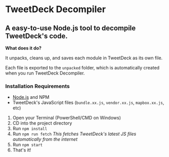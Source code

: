 # TweetDeck Decompiler

## A easy-to-use Node.js tool to decompile TweetDeck's code.


**What does it do?**

It unpacks, cleans up, and saves each module in TweetDeck as its own file.

Each file is exported to the `unpacked` folder, which is automatically created when you run TweetDeck Decompiler.


### Installation Requirements
- [Node.js](https://nodejs.org/en/) and NPM
- TweetDeck's JavaScript files (`bundle.xx.js`, `vendor.xx.js`, `mapbox.xx.js`, etc)


1. Open your Terminal (PowerShell/CMD on Windows)
2. CD into the project directory
3. Run `npm install`
4. Run `npm run fetch`
*This fetches TweetDeck's latest JS files automatically from the internet*
4. Run `npm start`
5. That's it!
